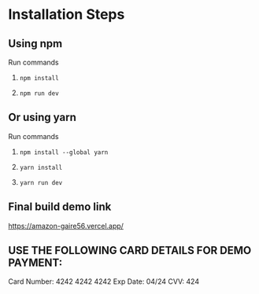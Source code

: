 # Installation Steps

## Using npm

Run commands

1. `npm install`

2. `npm run dev`

## Or using yarn

Run commands

1. `npm install --global yarn`

2. `yarn install`

3. `yarn run dev`


## Final build demo link
https://amazon-gaire56.vercel.app/

## USE THE FOLLOWING CARD DETAILS FOR DEMO PAYMENT:
Card Number: 4242 4242 4242 Exp Date: 04/24 CVV: 424
